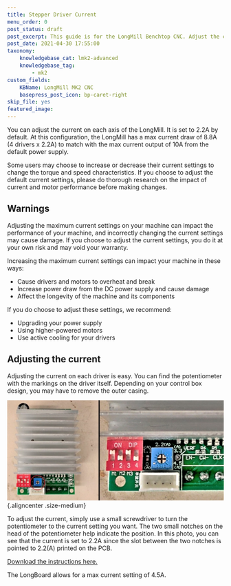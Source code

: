 ```yaml
---
title: Stepper Driver Current
menu_order: 0
post_status: draft
post_excerpt: This guide is for the LongMill Benchtop CNC. Adjust the current going to the motors on the Longboard control board, through the potentiometers on the drivers.
post_date: 2021-04-30 17:55:00
taxonomy:
    knowledgebase_cat: lmk2-advanced
    knowledgebase_tag:
        - mk2
custom_fields:
    KBName: LongMill MK2 CNC
    basepress_post_icon: bp-caret-right
skip_file: yes
featured_image: 
---
```


You can adjust the current on each axis of the LongMill. It is set to 2.2A by default. At this configuration, the LongMill has a max current draw of 8.8A (4 drivers x 2.2A) to match with the max current output of 10A from the default power supply.

Some users may choose to increase or decrease their current settings to change the torque and speed characteristics. If you choose to adjust the default current settings, please do thorough research on the impact of current and motor performance before making changes.

## Warnings

Adjusting the maximum current settings on your machine can impact the performance of your machine, and incorrectly changing the current settings may cause damage. If you choose to adjust the current settings, you do it at your own risk and may void your warranty.

Increasing the maximum current settings can impact your machine in these ways:

<ul>
  <li>Cause drivers and motors to overheat and break</li>
  <li>Increase power draw from the DC power supply and cause damage</li>
  <li>Affect the longevity of the machine and its components</li>
</ul>

If you do choose to adjust these settings, we recommend:

<ul>
  <li>Upgrading your power supply</li>
  <li>Using higher-powered motors</li>
  <li>Use active cooling for your drivers</li>
</ul>

## Adjusting the current

Adjusting the current on each driver is easy. You can find the potentiometer with the markings on the driver itself. Depending on your control box design, you may have to remove the outer casing.

![](/_images/_longmill/_advanced/lm_current_p1.jpg){.aligncenter .size-medium}

To adjust the current, simply use a small screwdriver to turn the potentiometer to the current setting you want. The two small notches on the head of the potentiometer help indicate the position. In this photo, you can see that the current is set to 2.2A since the slot between the two notches is pointed to 2.2(A) printed on the PCB.

<a href="https://resources.sienci.com/wp-content/uploads/2022/03/Stepper-Driver-Current-Adjustment.pdf" target="_blank" rel="noopener">Download the instructions here.</a>

The LongBoard allows for a max current setting of 4.5A.
